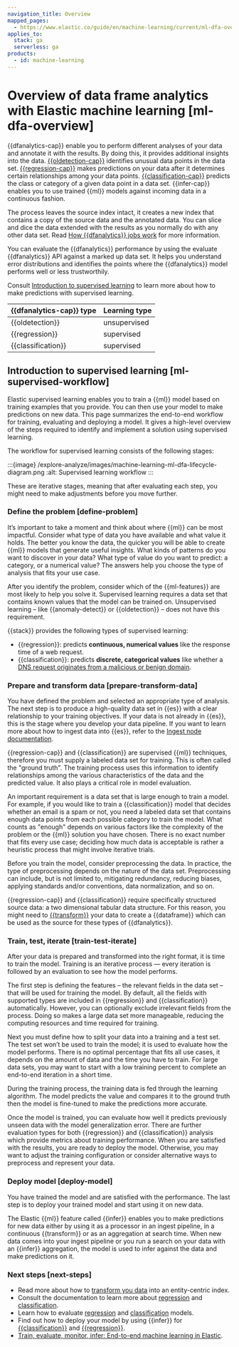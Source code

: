 ```yaml
---
navigation_title: Overview
mapped_pages:
  - https://www.elastic.co/guide/en/machine-learning/current/ml-dfa-overview.html
applies_to:
  stack: ga
  serverless: ga
products:
  - id: machine-learning
---
```


# Overview of data frame analytics with Elastic machine learning [ml-dfa-overview]

{{dfanalytics-cap}} enable you to perform different analyses of your data and annotate it with the results. By doing this, it provides additional insights into the data. [{{oldetection-cap}}](ml-dfa-finding-outliers.md) identifies unusual data points in the data set. [{{regression-cap}}](ml-dfa-regression.md) makes predictions on your data after it determines certain relationships among your data points. [{{classification-cap}}](ml-dfa-classification.md) predicts the class or category of a given data point in a data set. {{infer-cap}} enables you to use trained {{ml}} models against incoming data in a continuous fashion.

The process leaves the source index intact, it creates a new index that contains a copy of the source data and the annotated data. You can slice and dice the data extended with the results as you normally do with any other data set. Read [How {{dfanalytics}} jobs work](ml-dfa-phases.md) for more information.

You can evaluate the {{dfanalytics}} performance by using the evaluate {{dfanalytics}} API against a marked up data set. It helps you understand error distributions and identifies the points where the {{dfanalytics}} model performs well or less trustworthily.

Consult [Introduction to supervised learning](#ml-supervised-workflow) to learn more about how to make predictions with supervised learning.

| {{dfanalytics-cap}} type | Learning type |
| --- | --- |
| {{oldetection}} | unsupervised |
| {{regression}} | supervised |
| {{classification}} | supervised |

## Introduction to supervised learning [ml-supervised-workflow]

Elastic supervised learning enables you to train a {{ml}} model based on training examples that you provide. You can then use your model to make predictions on new data. This page summarizes the end-to-end workflow for training, evaluating and deploying a model. It gives a high-level overview of the steps required to identify and implement a solution using supervised learning.

The workflow for supervised learning consists of the following stages:

:::{image} /explore-analyze/images/machine-learning-ml-dfa-lifecycle-diagram.png
:alt: Supervised learning workflow
:::

These are iterative stages, meaning that after evaluating each step, you might need to make adjustments before you move further.

### Define the problem [define-problem]

It’s important to take a moment and think about where {{ml}} can be most impactful. Consider what type of data you have available and what value it holds. The better you know the data, the quicker you will be able to create {{ml}} models that generate useful insights. What kinds of patterns do you want to discover in your data? What type of value do you want to predict: a category, or a numerical value? The answers help you choose the type of analysis that fits your use case.

After you identify the problem, consider which of the {{ml-features}} are most likely to help you solve it. Supervised learning requires a data set that contains known values that the model can be trained on. Unsupervised learning – like {{anomaly-detect}} or {{oldetection}} – does not have this requirement.

{{stack}} provides the following types of supervised learning:

* {{regression}}: predicts **continuous, numerical values** like the response time of a web request.
* {{classification}}: predicts **discrete, categorical values** like whether a [DNS request originates from a malicious or benign domain](https://www.elastic.co/blog/machine-learning-in-cybersecurity-training-supervised-models-to-detect-dga-activity).

### Prepare and transform data [prepare-transform-data]

You have defined the problem and selected an appropriate type of analysis. The next step is to produce a high-quality data set in {{es}} with a clear relationship to your training objectives. If your data is not already in {{es}}, this is the stage where you develop your data pipeline. If you want to learn more about how to ingest data into {{es}}, refer to the [Ingest node documentation](../../../manage-data/ingest/transform-enrich/ingest-pipelines.md).

{{regression-cap}} and {{classification}} are supervised {{ml}} techniques, therefore you must supply a labeled data set for training. This is often called the "ground truth". The training process uses this information to identify relationships among the various characteristics of the data and the predicted value. It also plays a critical role in model evaluation.

An important requirement is a data set that is large enough to train a model. For example, if you would like to train a {{classification}} model that decides whether an email is a spam or not, you need a labeled data set that contains enough data points from each possible category to train the model. What counts as "enough" depends on various factors like the complexity of the problem or the {{ml}} solution you have chosen. There is no exact number that fits every use case; deciding how much data is acceptable is rather a heuristic process that might involve iterative trials.

Before you train the model, consider preprocessing the data. In practice, the type of preprocessing depends on the nature of the data set. Preprocessing can include, but is not limited to, mitigating redundancy, reducing biases, applying standards and/or conventions, data normalization, and so on.

{{regression-cap}} and {{classification}} require specifically structured source data: a two dimensional tabular data structure. For this reason, you might need to [{{transform}}](../../transforms.md) your data to create a {{dataframe}} which can be used as the source for these types of {{dfanalytics}}.

### Train, test, iterate [train-test-iterate]

After your data is prepared and transformed into the right format, it is time to train the model. Training is an iterative process — every iteration is followed by an evaluation to see how the model performs.

The first step is defining the features – the relevant fields in the data set – that will be used for training the model. By default, all the fields with supported types are included in {{regression}} and {{classification}} automatically. However, you can optionally exclude irrelevant fields from the process. Doing so makes a large data set more manageable, reducing the computing resources and time required for training.

Next you must define how to split your data into a training and a test set. The test set won’t be used to train the model; it is used to evaluate how the model performs. There is no optimal percentage that fits all use cases, it depends on the amount of data and the time you have to train. For large data sets, you may want to start with a low training percent to complete an end-to-end iteration in a short time.

During the training process, the training data is fed through the learning algorithm. The model predicts the value and compares it to the ground truth then the model is fine-tuned to make the predictions more accurate.

Once the model is trained, you can evaluate how well it predicts previously unseen data with the model generalization error. There are further evaluation types for both {{regression}} and {{classification}} analysis which provide metrics about training performance. When you are satisfied with the results, you are ready to deploy the model. Otherwise, you may want to adjust the training configuration or consider alternative ways to preprocess and represent your data.

### Deploy model [deploy-model]

You have trained the model and are satisfied with the performance. The last step is to deploy your trained model and start using it on new data.

The Elastic {{ml}} feature called {{infer}} enables you to make predictions for new data either by using it as a processor in an ingest pipeline, in a continuous {{transform}} or as an aggregation at search time. When new data comes into your ingest pipeline or you run a search on your data with an {{infer}} aggregation, the model is used to infer against the data and make predictions on it.

### Next steps [next-steps]

* Read more about how to [transform you data](../../transforms.md) into an entity-centric index.
* Consult the documentation to learn more about [regression](ml-dfa-regression.md) and [classification](ml-dfa-classification.md).
* Learn how to evaluate [regression](ml-dfa-regression.md#ml-dfanalytics-regression-evaluation) and [classification](ml-dfa-classification.md#ml-dfanalytics-classification-evaluation) models.
* Find out how to deploy your model by using {{infer}} for [{{classification}}](ml-dfa-classification.md#ml-inference-class) and [{{regression}}](ml-dfa-regression.md#ml-inference-reg).
* [Train, evaluate, monitor, infer: End-to-end machine learning in Elastic](https://www.elastic.co/blog/train-evaluate-monitor-infer-end-to-end-machine-learning-in-elastic).
